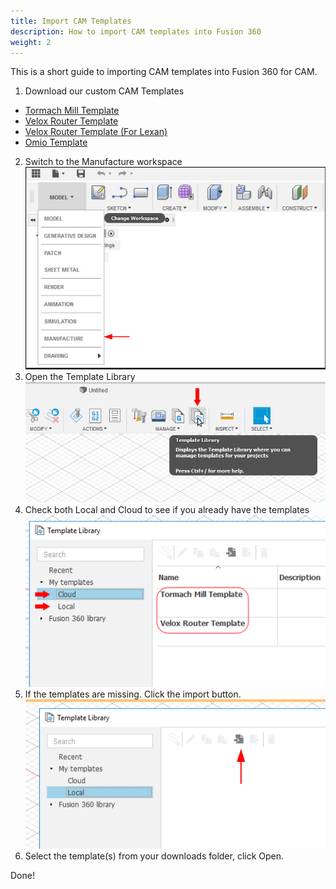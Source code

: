 ```yaml
---
title: Import CAM Templates
description: How to import CAM templates into Fusion 360
weight: 2
---
```


This is a short guide to importing CAM templates into Fusion 360 for CAM.

1. Download our custom CAM Templates
 - [Tormach Mill Template](Tormach-Mill-Template.f3dhsm-template)
 - [Velox Router Template](Velox-Router-Template.f3dhsm-template)
 - [Velox Router Template (For Lexan)](Velox-Lexan-Template.f3dhsm-template)
 - [Omio Template](Omio-Template.f3dhsm-template)
2. Switch to the Manufacture workspace
![](../fusion-manufacture.png)
3. Open the Template Library
![](fusion-cam-template.png)
4. Check both Local and Cloud to see if you already have the templates
![](fusion-cam-template-cloud.png)
5. If the templates are missing. Click the import button.
![](fusion-cam-template-import.png)
6. Select the template(s) from your downloads folder, click Open.

Done!
